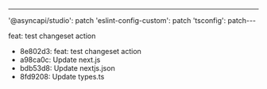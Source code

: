 ---
'@asyncapi/studio': patch
'eslint-config-custom': patch
'tsconfig': patch---

feat: test changeset action

- 8e802d3: feat: test changeset action
- a98ca0c: Update next.js
- bdb53d8: Update nextjs.json
- 8fd9208: Update types.ts


